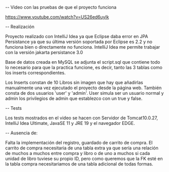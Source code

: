 -- Video con las pruebas de que el proyecto funciona

https://www.youtube.com/watch?v=US26ed6uylk

-- Realización

Proyecto realizado con IntelliJ Idea ya que Eclipse daba error en JPA Persistance ya que su última versión soportada por Eclipse es 2.2 y no funciona bien o directamente no funciona. IntelliJ Idea me permite trabajar con la versión jakarta persistance 3.0

Base de datos creada en MySQL se adjunta el script.sql que contiene todo lo necesario para que la practica funcione, es decir, tanto las 3 tablas como los inserts correspondientes.

Los Inserts constan de 10 Libros sin imagen que hay que añadirlas manualmente una vez ejecutado el proyecto desde la página web. También consta de dos usuarios 'user' y 'admin'. User simula ser un usuario normal y admin los privilegios de admin que establezco con un true y false.

-- Tests

Los tests mostrados en el video se hacen con Servidor de Tomcat10.0.27, IntelliJ Idea Ultimate, JavaSE 11 y JRE 19 y el navegador EDGE.

-- Ausencia de:

Falta la implementación del registro, guardado de carrito de compra. El carrito de compra necesitaria de una tabla extra ya que sería una relación de muchos a muchos entre compra y libro o de uno a muchos si cada unidad de libro tuviese su propio ID, pero como queremos que la FK esté en la tabla compra necesitariamos de una tabla adicional de todas formas.